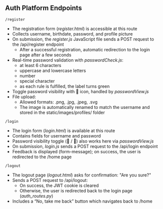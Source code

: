 ## Auth Platform Endpoints


`/register`
- The registration form (*register.html*) is accessible at this route
- Collects username, birthdate, password, and profile picture
- On submission, the *register.js* JavaScript file sends a POST request to the /api/register endpoint
    - After a successful registration, automatic redirection to the login page after a few seconds
- Real-time password validation with *passwordCheck.js*:
    - at least 6 characters
    - uppercase and lowercase letters
    - number
    - special character
    - as each rule is fulfilled, the label turns green
- Toggle password visibility with 🙉 icon, handled by *passwordView.js*
- File upload:
    - Allowed formats: .png, .jpg, .jpeg, .svg
    - The image is automatically renamed to match the username and stored in the static/images/profiles/ folder


`/login`
- The login form (*login.html*) is available at this route
- Contains fields for username and password
- Password visibility toggle (🙈 / 🙉) also works here via *passwordView.js*
- On submission, *login.js* sends a POST request to the /api/login endpoint
- Feedback is displayed (form-message); on success, the user is redirected to the /home page


`/logout`
- The logout page (*logout.html*) asks for confirmation: "Are you sure?"
- Sends a POST request to /api/logout:
    - On success, the JWT cookie is cleared
    - Otherwise, the user is redirected back to the login page (*auth_routes.py*)
- Includes a “No, take me back” button which navigates back to /home
